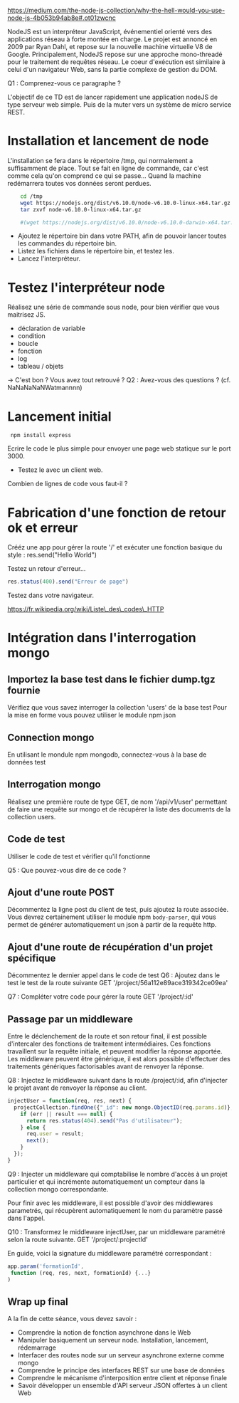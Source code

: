 https://medium.com/the-node-js-collection/why-the-hell-would-you-use-node-js-4b053b94ab8e#.ot01zwcnc  

NodeJS est un interpréteur JavaScript, événementiel orienté vers des applications réseau à forte montée en charge. Le projet est annoncé en 2009 par Ryan Dahl, et repose sur la nouvelle machine virtuelle V8 de Google. Principalement, NodeJS repose sur une approche mono-threadé pour le traitement de requêtes réseau. Le coeur d'exécution est similaire à celui d'un navigateur Web, sans la partie complexe de gestion du DOM.

Q1 : Comprenez-vous ce paragraphe ?

L'objectif de ce TD est de lancer rapidement une application nodeJS de type serveur web simple. Puis de la muter vers un système de micro service REST.

# Installation et lancement de node
L'installation se fera dans le répertoire /tmp, qui normalement a suffisamment de place. Tout se fait en ligne de commande, car c'est comme cela qu'on comprend ce qui se passe...
Quand la machine redémarrera toutes vos données seront perdues.

```bash
    cd /tmp
    wget https://nodejs.org/dist/v6.10.0/node-v6.10.0-linux-x64.tar.gz
    tar zxvf node-v6.10.0-linux-x64.tar.gz

    #(wget https://nodejs.org/dist/v6.10.0/node-v6.10.0-darwin-x64.tar.gz s'il y a des macs dans la salle)
```

- Ajoutez le répertoire bin dans votre PATH, afin de pouvoir lancer toutes les commandes du répertoire bin.
- Listez les fichiers dans le répertoire bin, et testez les.
- Lancez l'interpréteur.

# Testez l'interpréteur node
Réalisez une série de commande sous node, pour bien vérifier que vous maitrisez JS.
- déclaration de variable
- condition
- boucle
- fonction
- log
- tableau / objets

-> C'est bon ? Vous avez tout retrouvé ?
Q2 : Avez-vous des questions ? (cf. NaNaNaNaNWatmannnn)

# Lancement initial

     npm install express

Ecrire le code le plus simple pour envoyer une page web statique sur le port 3000.
- Testez le avec un client web.

Combien de lignes de code vous faut-il ?

# Fabrication d'une fonction de retour ok et erreur
Crééz une app pour gérer la route '/' et exécuter une fonction basique du style : res.send("Hello World")

Testez un retour d'erreur...
```javascript
res.status(400).send("Erreur de page")  
```

Testez dans votre navigateur.  

https://fr.wikipedia.org/wiki/Liste\_des\_codes\_HTTP

# Intégration dans l'interrogation mongo
## Importez la base test dans le fichier dump.tgz fournie
Vérifiez que vous savez interroger la collection 'users' de la base test
Pour la mise en forme vous pouvez utiliser le module npm json

## Connection mongo
En utilisant le mondule npm mongodb, connectez-vous à la base de données test

## Interrogation mongo
Réalisez une première route de type GET, de nom '/api/v1/user' permettant de faire une requête sur mongo et de récupérer la liste des documents de la collection users.

## Code de test
Utiliser le code de test et vérifier qu'il fonctionne

Q5 : Que pouvez-vous dire de ce code ?

## Ajout d'une route POST
Décommentez la ligne post du client de test, puis ajoutez la route associée. Vous devrez certainement utiliser le module npm `body-parser`, qui vous permet de générer automatiquement un json à partir de la requête http.

## Ajout d'une route de récupération d'un projet spécifique
Décommentez le dernier appel dans le code de test
Q6 : Ajoutez dans le test le test de la route suivante
GET '/project/56a112e89ace319342ce09ea'

Q7 : Compléter votre code pour gérer la route
GET '/project/:id'

## Passage par un middleware
Entre le déclenchement de la route et son retour final, il est possible d'intercaler des fonctions de traitement intermédiaires. Ces fonctions travaillent sur la requête initiale, et peuvent modifier la réponse apportée. Les middleware peuvent être générique, il est alors possible d'effectuer des traitements génériques factorisables avant de renvoyer la réponse.

Q8 : Injectez le middleware suivant dans la route /project/:id, afin d'injecter le projet avant de renvoyer la réponse au client.

```javascript
injectUser = function(req, res, next) {
  projectCollection.findOne({"_id": new mongo.ObjectID(req.params.id)}, function(err, result) {
    if (err || result === null) {
      return res.status(404).send("Pas d'utilisateur");
    } else {
      req.user = result;
      next();
    }
  });
}
```

Q9 : Injecter un middleware qui comptabilise le nombre d'accès à un projet particulier et qui incrémente automatiquement un compteur dans la collection mongo correspondante.

Pour finir avec les middleware, il est possible d'avoir des middlewares parametrés, qui récupèrent automatiquement le nom du paramètre passé dans l'appel.

Q10 : Transformez le middleware injectUser, par un middleware paramétré selon la route suivante.
GET '/project/:projectId'

En guide, voici la signature du middleware paramétré correspondant :

```javascript
app.param('formationId',
 function (req, res, next, formationId) {...}
)
```

## Wrap up final
A la fin de cette séance, vous devez savoir :
- Comprendre la notion de fonction asynchrone dans le Web
- Manipuler basiquement un serveur node. Installation, lancement, rédemarrage
- Interfacer des routes node sur un serveur asynchrone externe comme mongo
- Comprendre le principe des interfaces REST sur une base de données
- Comprendre le mécanisme d'interposition entre client et réponse finale
- Savoir développer un ensemble d'API serveur JSON offertes à un client Web
